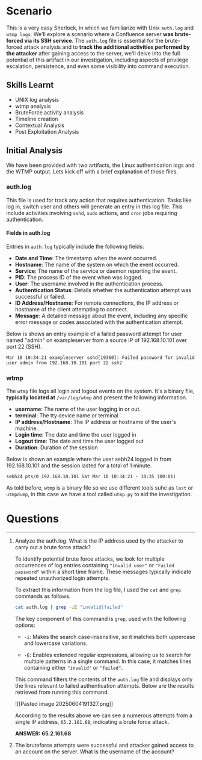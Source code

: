 # Scenario
This is a very easy Sherlock, in which we familiarize with Unix `auth.log` and `wtmp logs`. 
We'll explore a scenario where a Confluence server **was brute-forced via its SSH service**. The `auth.log` file is essential for the brute-forced attack analysis and to **track the additional activities performed by the attacker** after gaining access to the server, we'll delve into the full potential of this artifact in our investigation, including aspects of privilege escalation, persistence, and even some visibility into command execution.
## Skills Learnt

- UNIX log analysis
- wtmp analysis
- BruteForce activity analysis
- Timeline creation
- Contextual Analysis
- Post Exploitation Analysis

## Initial Analysis
We have been provided with two artifacts, the Linux authentication logs and the WTMP output. Lets kick off with a brief explanation of those files.
### auth.log
This file is used for track any action that requires authentication.  Tasks like log in, switch user and others will generate an entry in this log file. This include activities involving `sshd`, `sudo` actions, and `cron` jobs requiring authentication.
#### Fields in auth.log
Entries in `auth.log` typically include the following fields:

- **Date and Time**: The timestamp when the event occurred.
- **Hostname**: The name of the system on which  the event occurred.
- **Service**: The name of the service or daemon reporting the event.
- **PID**: The process ID of the event when was logged.
- **User**: The username involved in the authentication process.
- **Authentication Status**: Details whether the authentication attempt was successful or failed.
- **ID Address/Hostname**: For remote connections, the IP address or hostname of the client attempting to connect.
- **Message**: A detailed message about the event, including any specific error message or codes associated with the authentication attempt.

Below is shows an entry example of a failed password attempt for user named "admin" on exampleserver from a source IP of 192.168.10.101 over port 22 (SSH).

```
Mar 10 10:34:21 exampleserver sshd[19360]: Failed password for invalid user admin from 192.168.10.101 port 22 ssh2
```

### wtmp
The `wtmp` file logs all login and logout events on the system. It's a binary file, **typically located at** `/var/log/wtmp` and present the following information.

- **username**: The name of the user logging in or out.
- **terminal**: The tty device name or terminal 
- **IP address/Hostname**: The IP address or hostname of the user's machine.
- **Login time**: The date and time the user logged in
- **Logout time**: The date and time the user logged out
- **Duration**: Duration of the session

Below is shown an example where the user sebh24 logged in from 192.168.10.101 and the session lasted for a total of 1 minute.

```
sebh24 pts/0 192.168.10.101 Sat Mar 10 10:34:21 - 10:35 (00:01)
```

As told before, `wtmp` is a binary file so we use different tools suhc as `last` or `utmpdump`, in this case we have a tool called `utmp.py` to aid the investigation.

# Questions
---
1. Analyze the auth.log. What is the IP address used by the attacker to carry out a brute force attack?

	To identify potential brute force attacks, we look for multiple occurrences of log entries containing `"Invalid user"` or `"Failed password"` within a short time frame. These messages typically indicate repeated unauthorized login attempts.

	To extract this information from the log file, I used the `cat` and `grep` commands as follows. 
	
	```sh
	cat auth.log | grep -iE "invalid|failed"
	```

	The key component of this command is `grep`, used with the following options:
	
	- `-i`: Makes the search case-insensitive, so it matches both uppercase and lowercase variations.
    
	- `-E`: Enables extended regular expressions, allowing us to search for multiple patterns in a single command. In this case, it matches lines containing either `"invalid"` or `"failed"`.
    
	This command filters the contents of the `auth.log` file and displays only the lines relevant to failed authentication attempts. Below are the results retrieved from running this command.

	![[Pasted image 20250604191327.png]]

	According to the results above we can see a numerous attempts from a single IP address, `65.2.161.68`, indicating a brute force attack. 
	
	**ANSWER: 65.2.161.68**

2. The bruteforce attempts were successful and attacker gained access to an account on the server. What is the username of the account?